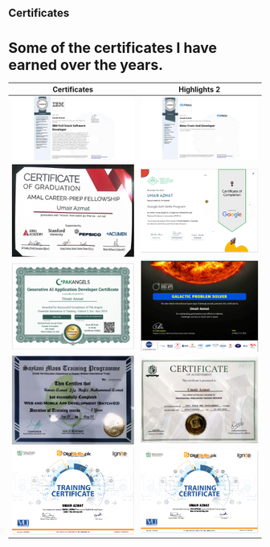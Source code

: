 ## Certificates

# Some of the certificates I have earned over the years.

| Certificates                                                                 | Highlights 2                                                                                     |
| ---------------------------------------------------------------------------- | ------------------------------------------------------------------------------------------------ |
| ![Image 1](Certificates/web/IBM%20Full%20Stack%20Software%20Developer.jpeg)  | ![Image 2](Certificates/web/Meta%20Front-End%20Developer.jpeg)                                   |
| ![Image 3](Certificates/2024/AMAL%20Acadmey/AMAL%20Academy%20Cerificate.png) | ![Image 4](Certificates/2024/Google%20Soft%20Skills/Google%20Soft%20Skills%20Umair%20Azmat.png/) |
| ![Image 5](Certificates/2024/Pak%20Angels/Pak%20Angels%20Umair%20Azmat.png)  | ![Image 6](Certificates/2024/NASA%20Hackathon/NASA%20Hackathon%202024%20.png)                    |
| ![Image 7](Certificates/2022/SMIT%20Web%20&%20Mobile.jpg)                    | ![Image 8](Certificates/2022/PFTP%20Full%20%20Stack%20Certificate.jpg)                           |
| ![Image 9](Certificates/2020/Digital%20Literacy.PNG)                         | ![Image 10](Certificates/2020/Wordpress%20batch%206.PNG)                                         |
